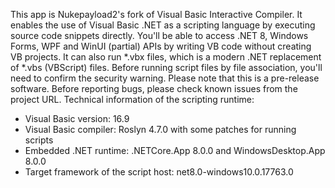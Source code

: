 This app is Nukepayload2's fork of Visual Basic Interactive Compiler.
It enables the use of Visual Basic .NET as a scripting language by executing source code snippets directly.
You'll be able to access .NET 8, Windows Forms, WPF and WinUI (partial) APIs by writing VB code without creating VB projects. 
It can also run *.vbx files, which is a modern .NET replacement of *.vbs (VBScript) files. Before running script files by file association, you'll need to confirm the security warning. 
Please note that this is a pre-release software. Before reporting bugs, please check known issues from the project URL.
Technical information of the scripting runtime:
- Visual Basic version: 16.9
- Visual Basic compiler: Roslyn 4.7.0 with some patches for running scripts
- Embedded .NET runtime: .NETCore.App 8.0.0 and WindowsDesktop.App 8.0.0
- Target framework of the script host: net8.0-windows10.0.17763.0